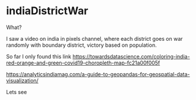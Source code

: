# indiaDistrictWar

What?

I saw a video on india in pixels channel, where each district goes on war randomly with boundary district, victory based on population.

So far I only found this link
https://towardsdatascience.com/coloring-india-red-orange-and-green-covid19-choropleth-map-fc21a00f005f

https://analyticsindiamag.com/a-guide-to-geopandas-for-geospatial-data-visualization/

Lets see
